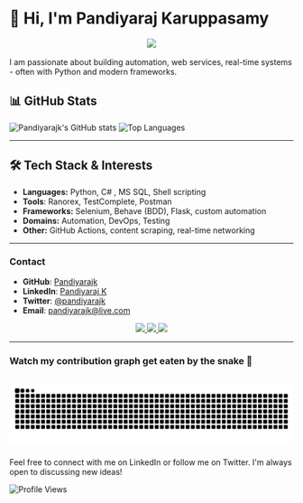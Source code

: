 # 👋 Hi, I'm Pandiyaraj Karuppasamy

<p align="center">
  <img src="https://capsule-render.vercel.app/api?text=Welcome%20to%20My%20GitHub!&animation=fadeIn&type=waving&color=gradient&height=100"/>
</p>

I am passionate about building automation, web services, real-time systems - often with Python and modern frameworks. 

## 📊 GitHub Stats

  
![Pandiyarajk's GitHub stats](https://github-readme-stats.vercel.app/api?username=Pandiyarajk&show=prs_merged,prs_merged_percentage,discussions_started,discussions_answered&hide=stars,contribs&show_icons=true)  ![Top Languages](https://github-readme-stats.vercel.app/api/top-langs/?username=Pandiyarajk&layout=compact&hide=stars&theme=transparent)

<!--
![Activity Graph](https://github-readme-activity-graph.vercel.app/graph?username=Pandiyarajk&theme=react-dark)
-->
---
## 🛠️ Tech Stack & Interests

- **Languages:** Python, C# , MS SQL, Shell scripting
- **Tools**: Ranorex, TestComplete, Postman
- **Frameworks:** Selenium, Behave (BDD), Flask, custom automation
- **Domains:** Automation, DevOps, Testing
- **Other:** GitHub Actions, content scraping, real-time networking
---
### Contact
- **GitHub**: [Pandiyarajk](https://github.com/Pandiyarajk)
- **LinkedIn**: [Pandiyaraj K](https://www.linkedin.com/in/pandiyaraj-k-49353467/)
- **Twitter**: [@pandiyarajk](https://twitter.com/pandiyarajk)
- **Email**: [pandiyarajk@live.com](mailto:pandiyarajk@live.com)

<div align="center"> 
  <a href="mailto:pandiyarajk@live.com">
    <img src="https://img.shields.io/badge/Gmail-333333?style=for-the-badge&logo=outlook&logoColor=blue" />
  </a>
  <a href="https://linkedin.com/in/pandiyaraj-k-49353467" target="_blank">
    <img src="https://img.shields.io/badge/LinkedIn-0077B5?style=for-the-badge&logo=linkedin&logoColor=white" target="_blank" />
  </a>
  <a href="https://pandiyarajk.github.io/" target="_blank">
     <img src="https://img.shields.io/badge/Portfolio-FF5722?style=for-the-badge&logo=todoist&logoColor=white" target="_blank" /> <!-- sqlite, safari, google-chrome are other good icon options -->
  </a>
</div>

---
### Watch my contribution graph get eaten by the snake 🐍
![snake gif](https://github.com/Pandiyarajk/Pandiyarajk/blob/output/github-snake.svg)
---
Feel free to connect with me on LinkedIn or follow me on Twitter. I'm always open to discussing new ideas!

![Profile Views](https://komarev.com/ghpvc/?username=Pandiyarajk&color=blue)
<!--
**Pandiyarajk/Pandiyarajk** is a ✨ _special_ ✨ repository because its `README.md` (this file) appears on your GitHub profile.

Here are some ideas to get you started:

- 🔭 I’m currently working on ...
- 🌱 I’m currently learning ...
- 👯 I’m looking to collaborate on ...
- 🤔 I’m looking for help with ...
- 💬 Ask me about ...
- 📫 How to reach me: ...
- 😄 Pronouns: ...
- ⚡ Fun fact: ...
-->
